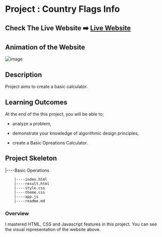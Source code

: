 # Project : Country Flags Info

## Check The Live Website ➡️ [Live Website](https://skycooper.github.io/CountryFlagInfo/)

## Animation of the Website

![image](./CountryInformation.gif)

## Description

Project aims to create a basic calculator.

## Learning Outcomes

At the end of the this project, you will be able to;

- analyze a problem,

- demonstrate your knowledge of algorithmic design principles,

- create a Basic Opreations Calculator.


## Project Skeleton 

|----Basic Operations

        |----index.html  
        |----result.html   
        |----style.css
        |----theme.css
        |----app.js
        |----readme.md 

### Overview
I mastered HTML, CSS and Javascript features in this project. You can see the visual representation of the website above.


